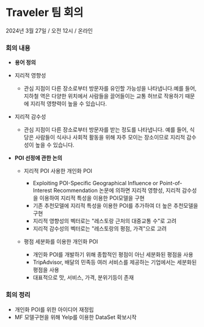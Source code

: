 # Traveler 팀 회의
2024년 3월 27일 / 오전 12시 / 온라인

### **회의 내용**
- **용어 정의**
 - 지리적 영향성
   - 관심 지점이 다른 장소로부터 방문자를 유인할 가능성을 나타냅니다.예를 들어, 지하철 역은 다양한 위치에서 
     사람들을 끌어들이는 교통 허브로 작용하기 때문에 지리적 영향력이 높을 수 있습니다.

 - 지리적 감수성
   - 관심 지점이 다른 장소로부터 방문자를 받는 정도를 나타냅니다. 예를 들어, 식당은 사람들이 식사나 사회적 활동을 
     위해 자주 모이는 장소이므로 지리적 감수성이 높을 수 있습니다.


- **POI 선정에 관한 논의**
  - 지리적 POI 사용한 개인화 POI 
    - Exploiting POI-Specific Geographical Influence or Point-of-Interest Recommendation 논문에 의하면 
      지리적 영향성, 지리적 감수성을 이용하여 지리적 특성을 이용한 POI모델을 구현
    - 기존 추천모델에 지리적 특성을 이용한 POI를 추가하여 더 높은 추천모델을 구현
    - 지리적 영향성의 벡터로는 "레스토랑 근처의 대중교통 수"로 고려
    - 지리적 감수성의 벡터로는 "레스토랑의 평점, 가격"으로 고려

  - 평점 세분화를 이용한 개인화 POI
    - 개인화 POI를 개발하기 위해 종합적인 평점이 아닌 세분화된 평점을 사용
    - TripAdvisor, 배달의 민족등 여러 서비스를 제공하는 기업에서는 세분화된 평점을 사용
    - 대표적으로 맛, 서비스, 가격, 분위기등이 존재

### **회의 정리**
  - 개인화 POI를 위한 아이디어 재정립
  - MF 모델구현을 위해 Yelp를 이용한 DataSet 확보시작



